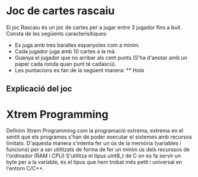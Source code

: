 Joc de cartes rascaiu
=====================

El joc Rascaiu és un joc de cartes per a jugar entre 3 jugador fins a buit. Consta de les següents caracterísitiques:
* Es juga amb tres baralles espanyoles com a mínim.
* Cada jugador juga amb 10 cartes a la mà.
* Guanya el jugador que no arribar als cent punts (S'ha d'anotar amb un paper cada ronda quan punt té cadascú).
* Les puntacions es fan de la següent manera:
** Hola

Explicació del joc
------------------


Xtrem Programming
=================

Definim Xtrem Programming com la programació extrema, extrema en el sentit que els programes s'han de poder executar el sistemes amb recursos limitats.
D'aquesta manera s'intenta fer un ús de la memòria (variables i funcions) per a ser utilitzats de forma de fer un mínim ús dels recurssos de l'ordinador (RAM i CPU)
S'utilitza el tipus uint8_t de C on es fa servir un byte per a la variable, és el tipus que hem trobat més petit i universal en l'entorn C/C++.
